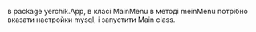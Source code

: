 в package yerchik.App, в класі MainMenu в методі meinMenu потрібно вказати настройки mysql, і запустити Main class. 